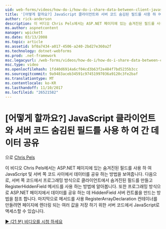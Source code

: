 ```yaml
---
uid: web-forms/videos/how-do-i/how-do-i-share-data-between-client-javascript-and-server-code-using-a-hidden-field
title: '[어떻게 할까요?] JavaScript 클라이언트와 서버 코드 숨김된 필드를 사용 하 여 간 데이터 공유 | Microsoft Docs'
author: rick-anderson
description: 이 비디오 Chris Pels에서는 ASP.NET 페이지에 있는 숨겨진된 필드를 사용 하 여 JavaScript 및 서버 쪽 코드 사이에서 데이터를 공유 하는 방법을 보여줍니다. 자세한 내용은 다음에 어떻게 t...
ms.author: aspnetcontent
manager: wpickett
ms.date: 03/13/2008
ms.topic: article
ms.assetid: bf0a7434-a017-4506-a240-2bd27e360a2f
ms.technology: dotnet-webforms
ms.prod: .net-framework
msc.legacyurl: /web-forms/videos/how-do-i/how-do-i-share-data-between-client-javascript-and-server-code-using-a-hidden-field
msc.type: video
ms.openlocfilehash: 1fd40d6914a6cf04cd3b63f2e484f7bd5235b3cc
ms.sourcegitcommit: 9a9483aceb34591c97451997036a9120c3fe2baf
ms.translationtype: MT
ms.contentlocale: ko-KR
ms.lasthandoff: 11/10/2017
ms.locfileid: "26521582"
---
```

<a name="how-do-i-share-data-between-client-javascript-and-server-code-using-a-hidden-field"></a>[어떻게 할까요?] JavaScript 클라이언트와 서버 코드 숨김된 필드를 사용 하 여 간 데이터 공유
====================
으로 [Chris Pels](https://twitter.com/chrispels)

이 비디오 Chris Pels에서는 ASP.NET 페이지에 있는 숨겨진된 필드를 사용 하 여 JavaScript 및 서버 쪽 코드 사이에서 데이터를 공유 하는 방법을 보여줍니다. 다음으로, 서버 쪽 코드에서 프로그래밍 방식으로 클라이언트에서 숨겨진된 필드를 만들고 RegisterHiddenField 메서드를 사용 하는 방법에 알아봅니다. 또한 프로그래밍 방식으로 ASP.NET 페이지에서 데이터를 공유 하는 데 HiddenField 서버 컨트롤을 만드는 방법을 참조 합니다. 마지막으로 메서드를 사용 RegisterArrayDeclaration 컨테이너를 만들려면 페이지에 렌더링 되는 여러 값을 저장 하기 위한 서버 코드에서 JavaScript로 액세스할 수 있습니다.

[&#9654; (21 분) 비디오를 시청 하세요](https://channel9.msdn.com/Blogs/ASP-NET-Site-Videos/how-do-i-share-data-between-client-javascript-and-server-code-using-a-hidden-field)
